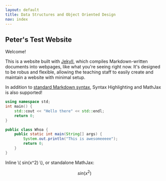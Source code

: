 ```yaml
---
layout: default
title: Data Structures and Object Oriented Design
nav: index
---
```


## Peter's Test Website

Welcome! 

This is a website built with [Jekyll](http://jekyllrb.com/), which compiles Markdown-written documents into webpages, like what you're seeing right now. It's designed to be robus and flexible, allowing the teaching staff to easily create and maintain a website with minimal setup.

In addition to [standard Markdown syntax](https://help.github.com/articles/github-flavored-markdown/), Syntax Highlighting and MathJax is also supported!

```cpp
using namespace std;
int main() {
	std::cout << "Hello there" << std::endl;
	return 0;
}
```

```java
public class Whoa {
	public static int main(String[] args) {
		System.out.println("This is awesomeeeee");
		return 0;
	}
}
```

Inline \\( sin(x^2) \\), or standalone MathJax:

$$ sin(x^2) $$

